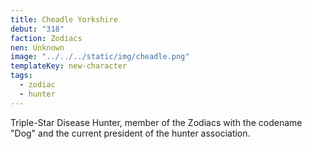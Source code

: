 ```yaml
---
title: Cheadle Yorkshire
debut: "318"
faction: Zodiacs
nen: Unknown
image: "../../../static/img/cheadle.png"
templateKey: new-character
tags:
  - zodiac
  - hunter
---
```


Triple-Star Disease Hunter, member of the Zodiacs with the codename "Dog" and the current president of the hunter association.
